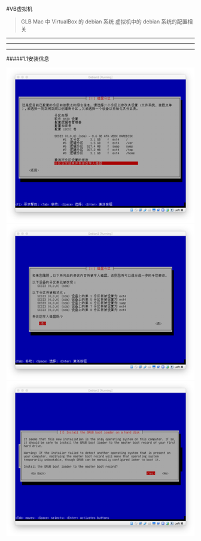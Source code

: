#VB虚拟机

>GLB Mac 中 VirtualBox 的 debian 系统
>虚拟机中的 debian 系统的配置相关



***
***
***

#####1.1安装信息

![](/assets/ScreenShot2017-10-17_22.47.40.png)
![](/assets/ScreenShot2017-10-17_22.48.04.png)
![](/assets/ScreenShot2017-10-17_23.03.43.png)


